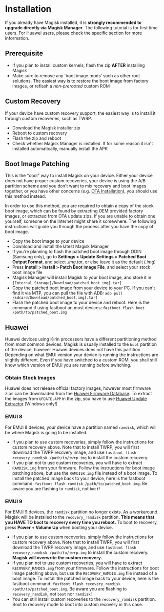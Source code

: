 # Installation
If you already have Magisk installed, it is **strongly recommended to upgrade directly via Magisk Manager**.
The following tutorial is for first time users. For Huawei users, please check the specific section for more information.

## Prerequisite
- If you plan to install custom kernels, flash the zip **AFTER** installing Magisk
- Make sure to remove any 'boot image mods' such as other root solutions. The easiest way is to restore the boot image from factory images, or reflash a *non-prerooted* custom ROM

## Custom Recovery
If your device have custom recovery support, the easiest way is to install it through custom recoveries, such as TWRP.

- Download the Magisk installer zip
- Reboot to custom recovery
- Flash the zip and reboot
- Check whether Magisk Manager is installed. If for some reason it isn't installed automatically, manually install the APK

## Boot Image Patching
This is the "cool" way to install Magisk on your device. Either your device does not have proper custom recoveries, your device is using the A/B partition scheme and you don't want to mix recovery and boot images together, or you have other concerns (e.g. [OTA Installation](tutorials.md#ota-installation)), you should use this method instead.

In order to use this method, you are required to obtain a copy of the stock boot image, which can be found by extracting OEM provided factory images, or extracted from OTA update zips. If you are unable to obtain one yourself, someone on the Internet might share it somewhere. The following instructions will guide you through the process after you have the copy of boot image.

- Copy the boot image to your device
- Download and install the latest Magisk Manager
- If you're planning to flash the patched boot image through ODIN (Samsung only), go to **Settings > Update Settings > Patched Boot Output Format**, and select *.img.tar*, or else leave it as the default (*.img*)
- Press **Install > Install > Patch Boot Image File**, and select your stock boot image file
- Magisk Manager will install Magisk to your boot image, and store it in
`[Internal Storage]/Download/patched_boot.img[.tar]`
- Copy the patched boot image from your device to your PC. If you can't find it via MTP, you can pull the file with ADB:
`adb pull /sdcard/Download/patched_boot.img[.tar]`
- Flash the patched boot image to your device and reboot. Here is the command if using fastboot on most devices:
`fastboot flash boot /path/to/patched_boot.img`

## Huawei
Huawei devices using Kirin processors have a different partitioning method from most common devices. Magisk is usually installed to the `boot` partition of the device, however Huawei devices does not have this partition. Depending on what EMUI version your device is running the instructions are slightly different. Even if you have switched to a custom ROM, you shall still know which version of EMUI you are running before switching.

### Obtain Stock Images
Huawei does not release official factory images, however most firmware zips can be downloaded from the [Huawei Firmware Database](http://pro-teammt.ru/firmware-database/). To extract the images from `UPDATE.APP` in the zip, you have to use [Huawei Update Extractor](https://forum.xda-developers.com/showthread.php?t=2433454) (Windows only!)

### EMUI 8
For EMUI 8 devices, your device have a partition named `ramdisk`, which will be where Magisk is going to be installed.

- If you plan to use custom recoveries, simply follow the instructions for custom recovery above.
Note that to install TWRP, you will first download the TWRP recovery image, and use
`fastboot flash recovery_ramdisk /path/to/twrp.img` to install the custom recovery.
- If you plan not to use custom recoveries, you will have to extract `RAMDISK.img` from your firmware. Follow the instructions for boot image patching above, but use the `RAMDISK.img` file instead of a boot image. To install the patched image back to your device, here is the fastboot command:
`fastboot flash ramdisk /path/to/patched_boot.img`.
Be aware you are flashing to `ramdisk`, not `boot`!

### EMUI 9
For EMUI 9 devices, the `ramdisk` partition no longer exists. As a workaround, Magisk will be installed to the `recovery_ramdisk` partition. **This means that you HAVE TO boot to recovery every time you reboot.** To boot to recovery, press **Power + Volume Up** when booting your device.

- If you plan to use custom recoveries, simply follow the instructions for custom recovery above.
Note that to install TWRP, you will first download the TWRP recovery image, and use
`fastboot flash recovery_ramdisk /path/to/twrp.img` to install the custom recovery.
**Magisk will overwrite the custom recovery.**
- If you plan not to use custom recoveries, you will have to extract `RECOVERY_RAMDIS.img` from your firmware. Follow the instructions for boot image patching above, but use the `RECOVERY_RAMDIS.img` file instead of a boot image. To install the patched image back to your device, here is the fastboot command:
`fastboot flash recovery_ramdisk /path/to/patched_boot.img`.
Be aware you are flashing to `recovery_ramdisk`, not `boot` nor `ramdisk`!
- You can still install custom recoveries to the `recovery_ramdisk` partition. Boot to recovery mode to boot into custom recovery in this case. 
